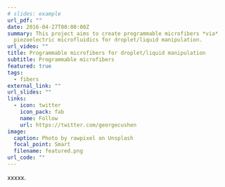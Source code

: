 ```yaml
---
# slides: example
url_pdf: ""
date: 2016-04-27T00:00:00Z
summary: This project aims to create programmable microfibers *via*
  piezoelectric microfluidics for droplet/liquid manipulation.
url_video: ""
title: Programmable microfibers for droplet/liquid manipulation
subtitle: Programmable microfibers
featured: true
tags:
  - fibers
external_link: ""
url_slides: ""
links:
  - icon: twitter
    icon_pack: fab
    name: Follow
    url: https://twitter.com/georgecushen
image:
  caption: Photo by rawpixel on Unsplash
  focal_point: Smart
  filename: featured.png
url_code: ""
---
```

xxxxx.